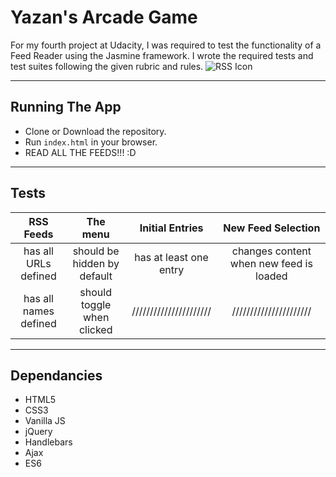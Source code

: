 Yazan's Arcade Game
===============================
For my fourth project at Udacity, I was required to test the functionality of a Feed Reader using the Jasmine framework.
I wrote the required tests and test suites following the given rubric and rules.
![RSS Icon](https://seeklogo.com/images/R/rss-icon-logo-025B789EB6-seeklogo.com.png)

-----
## Running The App
- Clone or Download the repository.
- Run `index.html` in your browser.
- READ ALL THE FEEDS!!! :D
-----

## Tests
|RSS Feeds|The menu|Initial Entries|New Feed Selection|
|:------------:|:--------:|:--------:|:----------:|
|has all URLs defined |should be hidden by default|has at least one entry|changes content when new feed is loaded|
|has all names defined|should toggle when clicked |//////////////////////|//////////////////////|

-----

## Dependancies

- HTML5
- CSS3
- Vanilla JS
- jQuery
- Handlebars
- Ajax
- ES6
